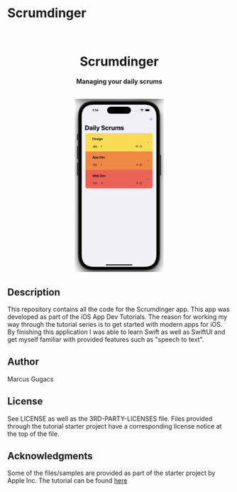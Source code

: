 #  Scrumdinger

<div align="center">
    <br>
    <h1>Scrumdinger</h1>
    <p>
        <b>Managing your daily scrums</b>
    </p>
    <br>
    <img src="Assets/title_image.png" width="200">
    <br>
</div>

## Description

This repository contains all the code for the Scrumdinger app. This app was developed as part of the iOS App Dev Tutorials.
The reason for working my way through the tutorial series is to get started with modern apps for iOS.
By finishing this application I was able to learn Swift as well as SwiftUI and get myself familiar with provided features such as "speech to text".

## Author
Marcus Gugacs

## License
See LICENSE as well as the 3RD-PARTY-LICENSES file.
Files provided through the tutorial starter project have a corresponding license notice at the top of the file. 

## Acknowledgments
Some of the files/samples are provided as part of the starter project by Apple Inc.
The tutorial can be found [here](https://developer.apple.com/tutorials/app-dev-training)
